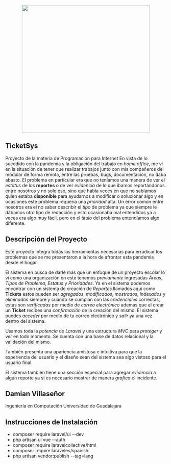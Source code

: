 <p align="center"><img src="https://s3-us-west-2.amazonaws.com/lasaga-blog/media/images/udg.original.jpg" width="400"></p>

## TicketSys

Proyecto de la materia de Programación para Internet
En vista de lo sucedido con la pandemia y la obligación del trabajo en _home office_,
me vi en la situación de tener que realizar trabajos junto con mis compañeros del
modular de forma remota, entre las pruebas, bugs, documentación, no daba abasto.
El problema en particular era que no teníamos una manera de ver el _estatus_ de los
**reportes** o de ver _evidencia_ de lo que íbamos reportándonos entre nosotros y
no solo eso, sino que había veces en que no sabíamos quien estaba **disponible** para
ayudarnos a modificar o solucionar algo y en ocasiones este problema requería una
_prioridad_ alta. Un error común entre nosotros era el no saber describir el _tipo_ de
problema ya que siempre le dábamos otro tipo de redacción y esto ocasionaba mal entendidos
ya a veces era algo muy fácil, pero en el _título_ del problema entendíamos algo diferente.

## Descripción del Proyecto

Este proyecto integra todas las herramientas necesarias para erradicar los problemas que se
me presentaron a la hora de afrontar esta pandemia desde el hogar.

El sistema en busca de darle más que un enfoque de un proyecto escolar lo vi como una organización
en este tenemos _previamente_ ingresadas _Áreas_, _Tipos de Problema_, _Estatus_ y _Prioridades_.
Ya en el sistema podemos encontrar con un sistema de creación de _Reportes_ llamados aquí como
**Tickets** estos pueden ser _agregados_, _modificados_, _mostrados_, _indexados_ y _eliminados_
siempre y cuando se cumplan con las _credenciales_ correctas, estas son _verificadas_ por medio
de _correo electrónico_ además que al crear un **Ticket** recibes una _confirmación_ de la creación del
mismo. El sistema puedes _acceder_ por medio de tu correo electrónico y _salir_ ya una vez dentro del
sistema.

Usamos toda la _potencia_ de _Laravel_ y una estructura _MVC_ para _proteger_ y _ver_ en todo momento.
Se cuenta con una base de datos relacional y la validación del mismo.

También presenta una apariencia amistosa e intuitiva para que la experiencia del usuario y el diseño
sean del sistema sea algo vistoso para el usuario final.

El sistema también tiene una sección especial para agregar _evidencia_ a algún reporte ya si es necesario
mostrar de manera _grafica_ el incidente.

## Damian Villaseñor

Ingeniería en Computación
Universidad de Guadalajara

## Instrucciones de Instalación

-   composer require laravel/ui --dev
-   php artisan ui vue --auth
-   composer require laravelcollective/html
-   composer require laraveles/spanish
-   php artisan vendor:publish --tag=lang
